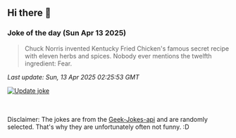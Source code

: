 ## Hi there 👋

### Joke of the day (Sun Apr 13 2025)
<!-- joke -->
>Chuck Norris invented Kentucky Fried Chicken's famous secret recipe with eleven herbs and spices. Nobody ever mentions the twelfth ingredient: Fear.
<!-- /joke -->

*Last update: Sun, 13 Apr 2025 02:25:53 GMT*

[![Update joke](https://github.com/nclskfm/nclskfm/actions/workflows/joke.yml/badge.svg)](https://github.com/nclskfm/nclskfm/actions/workflows/joke.yml)

<br><br>
Disclaimer: The jokes are from the [Geek-Jokes-api](https://github.com/sameerkumar18/geek-joke-api) and are randomly selected. That's why they are unfortunately often not funny. :D

